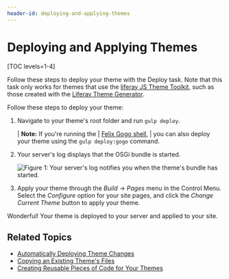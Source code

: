 ```yaml
---
header-id: deploying-and-applying-themes
---
```


# Deploying and Applying Themes

[TOC levels=1-4]

Follow these steps to deploy your theme with the Deploy task. Note that this 
task only works for themes that use the 
[liferay JS Theme Toolkit](https://github.com/liferay/liferay-themes-sdk/tree/master/packages), 
such as those created with the 
[Liferay Theme Generator](/docs/7-2/reference/-/knowledge_base/r/installing-the-theme-generator-and-creating-a-theme).


Follow these steps to deploy your theme:

1.  Navigate to your theme's root folder and run `gulp deploy`.

    | **Note:** If you're running the 
    | [Felix Gogo shell](/docs/7-2/reference/-/knowledge_base/r/using-the-felix-gogo-shell), 
    | you can also deploy your theme using the `gulp deploy:gogo` command.

2.  Your server's log displays that the OSGi bundle is started.

    ![Figure 1: Your server's log notifies you when the theme's bundle has started.](../../../../images/theme-dev-deploying-themes-server-log.png)

3.  Apply your theme through the *Build* &rarr; *Pages* menu in the Control 
    Menu. Select the *Configure* option for your site pages, and click the 
    *Change Current Theme* button to apply your theme. 

Wonderful! Your theme is deployed to your server and applied to your site. 

## Related Topics

- [Automatically Deploying Theme Changes](/docs/7-2/frameworks/-/knowledge_base/f/automatically-deploying-theme-changes)
- [Copying an Existing Theme's Files](/docs/7-2/frameworks/-/knowledge_base/f/copying-an-existing-themes-files)
- [Creating Reusable Pieces of Code for Your Themes](/docs/7-2/frameworks/-/knowledge_base/f/creating-reusable-pieces-of-code-for-your-themes)



